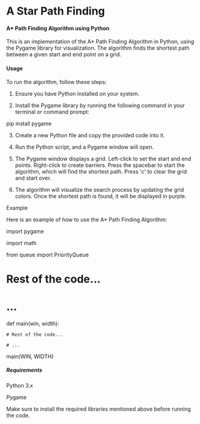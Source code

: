 # A Star Path Finding


#### A* Path Finding Algorithm using Python

This is an implementation of the A* Path Finding Algorithm in Python, using the Pygame library for visualization. The algorithm finds the shortest path between a given start and end point on a grid.

#### Usage

To run the algorithm, follow these steps:

1. Ensure you have Python installed on your system.

2. Install the Pygame library by running the following command in your terminal or command prompt:

 pip install pygame

3. Create a new Python file and copy the provided code into it.

4. Run the Python script, and a Pygame window will open.

5. The Pygame window displays a grid. Left-click to set the start and end points. Right-click to create barriers. Press the spacebar to start the algorithm, which will find the shortest path. Press 'c' to clear the grid and start over.

6. The algorithm will visualize the search process by updating the grid colors. Once the shortest path is found, it will be displayed in purple.

Example

Here is an example of how to use the A* Path Finding Algorithm:

import pygame

import math

from queue import PriorityQueue

# Rest of the code...

# ...

def main(win, width):

    # Rest of the code...

    # ...

main(WIN, WIDTH)

##### Requirements

Python 3.x

Pygame

Make sure to install the required libraries mentioned above before running the code.
